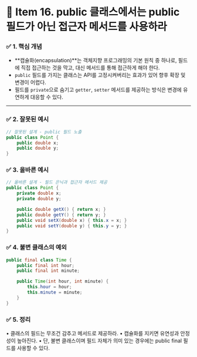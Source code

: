 # 📘 Item 16. public 클래스에서는 public 필드가 아닌 접근자 메서드를 사용하라

### ✅ 1. 핵심 개념

- **캡슐화(encapsulation)**는 객체지향 프로그래밍의 기본 원칙 중 하나로, 필드에 직접 접근하는 것을 막고, 대신 메서드를 통해 접근하게 해야 한다.
- `public` 필드를 가지는 클래스는 API를 고정시켜버리는 효과가 있어 향후 확장 및 변경이 어렵다.
- 필드를 `private`으로 숨기고 `getter`, `setter` 메서드를 제공하는 방식은 변경에 유연하게 대응할 수 있다.

---

### ✅ 2. 잘못된 예시

```java
// 잘못된 설계 - public 필드 노출
public class Point {
    public double x;
    public double y;
}
```


### ✅ 3. 올바른 예시

```java
// 올바른 설계 - 필드 은닉과 접근자 메서드 제공
public class Point {
    private double x;
    private double y;

    public double getX() { return x; }
    public double getY() { return y; }
    public void setX(double x) { this.x = x; }
    public void setY(double y) { this.y = y; }
}
```

### ✅ 4. 불변 클래스의 예외

```java
public final class Time {
    public final int hour;
    public final int minute;

    public Time(int hour, int minute) {
        this.hour = hour;
        this.minute = minute;
    }
}
```

### ✅ 5. 정리
•	클래스의 필드는 무조건 감추고 메서드로 제공하라.
•	캡슐화를 지키면 유연성과 안정성이 높아진다.
•	단, 불변 클래스이며 필드 자체가 의미 있는 경우에는 public final 필드를 사용할 수 있다.